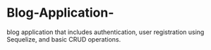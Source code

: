 # Blog-Application-
 blog application that includes authentication, user registration using Sequelize, and basic CRUD operations.
